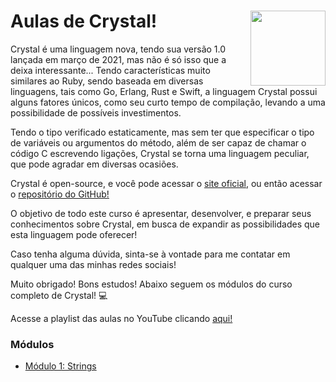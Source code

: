 # Aulas de Crystal! <img width="120px" align="right" src="https://cdn.jsdelivr.net/gh/devicons/devicon/icons/crystal/crystal-original.svg"/>

Crystal é uma linguagem nova, tendo sua versão 1.0 lançada em março de 2021, mas não é só isso que a deixa interessante...
Tendo características muito similares ao Ruby, sendo baseada em diversas linguagens, tais como Go, Erlang, Rust e Swift, a linguagem Crystal possui alguns fatores únicos, como seu curto tempo de compilação, levando a uma possibilidade de possíveis investimentos.

Tendo o tipo verificado estaticamente, mas sem ter que especificar o tipo de variáveis ou argumentos do método, além de ser capaz de chamar o código C escrevendo ligações, Crystal se torna uma linguagem peculiar, que pode agradar em diversas ocasiões.

Crystal é open-source, e você pode acessar o <a href="https://crystal-lang.org/">site oficial</a>, ou então acessar o <a href="https://github.com/crystal-lang">repositório do GitHub!</a>

O objetivo de todo este curso é apresentar, desenvolver, e preparar seus conhecimentos sobre Crystal, em busca de expandir as possibilidades que esta linguagem pode oferecer! 

Caso tenha alguma dúvida, sinta-se à vontade para me contatar em qualquer uma das minhas redes sociais!

Muito obrigado! Bons estudos! Abaixo seguem os módulos do curso completo de Crystal! 💻

Acesse a playlist das aulas no YouTube clicando <a href="https://youtube.com/playlist?list=PLXbeqR10SLGp_8B-Jz0gTzlBK2oMofDoR"> aqui! </a>

<h3> Módulos </h3>
<ul>
  <li> <a href="https://github.com/gutoso/Crystal-Strings"> Módulo 1: Strings </a> </li>
<ul>
